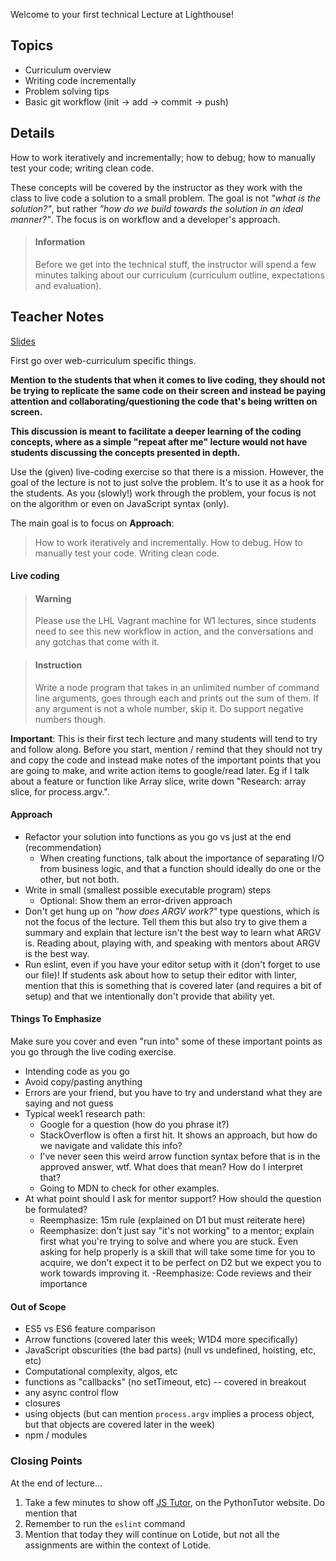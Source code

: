 Welcome to your first technical Lecture at Lighthouse! 

## Topics

- Curriculum overview
- Writing code incrementally
- Problem solving tips
- Basic git workflow (init -> add -> commit -> push)

## Details

How to work iteratively and incrementally; how to debug; how to manually test your code; writing clean code.

These concepts will be covered by the instructor as they work with the class to live code a solution to a small problem. The goal is not _"what is the solution?"_, but rather _"how do we build towards the solution in an ideal manner?"_. The focus is on workflow and a developer's approach.

> #### Information
> Before we get into the technical stuff, the instructor will spend a few minutes talking about our curriculum (curriculum outline, expectations and evaluation).

## Teacher Notes

[Slides](https://docs.google.com/presentation/d/1_NWYcPhS6Q3hQKXnh09Eufl7hs45yBLbUBZhWyvqeSc/edit#slide=id.g7bcd5acb3_00)

First go over web-curriculum specific things.

**Mention to the students that when it comes to live coding, they should not be trying to replicate the same code on their screen and instead be paying attention and collaborating/questioning the code that's being written on screen.**

**This discussion is meant to facilitate a deeper learning of the coding concepts, where as a simple "repeat after me" lecture would not have students discussing the concepts presented in depth.** 

Use the (given) live-coding exercise so that there is a mission. However, the goal of the lecture is not to just solve the problem. It's to use it as a hook for the students. As you (slowly!) work through the problem, your focus is not on the algorithm or even on JavaScript syntax (only).

The main goal is to focus on **Approach**:

> How to work iteratively and incrementally. How to debug. How to manually test your code. Writing clean code.

#### Live coding

> #### Warning
> Please use the LHL Vagrant machine for W1 lectures, since students need to see this new workflow in action, and the conversations and any gotchas that come with it.

<div></div>

> #### Instruction
> Write a node program that takes in an unlimited number of command line arguments, goes through each and prints out the sum of them. If any argument is not a whole number, skip it. Do support negative numbers though.

**Important**: This is their first tech lecture and many students will tend to try and follow along. Before you start, mention / remind that they should not try and copy the code and instead make notes of the important points that you are going to make, and write action items to google/read later. Eg if I talk about a feature or function like Array slice, write down "Research: array slice, for process.argv.".

#### Approach

- Refactor your solution into functions as you go vs just at the end (recommendation)
  - When creating functions, talk about the importance of separating I/O from business logic, and that a function should ideally do one or the other, but not both.
- Write in small (smallest possible executable program) steps
  - Optional: Show them an error-driven approach
- Don't get hung up on _"how does ARGV work?"_ type questions, which is not the focus of the lecture. Tell them this but also try to give them a summary and explain that lecture isn't the best way to learn what ARGV is. Reading about, playing with, and speaking with mentors about ARGV is the best way.
- Run eslint, even if you have your editor setup with it (don't forget to use our file)! If students ask about how to setup their editor with linter, mention that this is something that is covered later (and requires a bit of setup) and that we intentionally don't provide that ability yet.

#### Things To Emphasize

Make sure you cover and even "run into" some of these important points as you go through the live coding exercise.

- Intending code as you go
- Avoid copy/pasting anything
- Errors are your friend, but you have to try and understand what they are saying and not guess
- Typical week1 research path:
  - Google for a question (how do you phrase it?)
  - StackOverflow is often a first hit. It shows an approach, but how do we navigate and validate this info?
  - I've never seen this weird arrow function syntax before that is in the approved answer, wtf. What does that mean? How do I interpret that?
  - Going to MDN to check for other examples.
- At what point should I ask for mentor support? How should the question be formulated?
  - Reemphasize: 15m rule (explained on D1 but must reiterate here)
  - Reemphasize: don't just say "it's not working" to a mentor; explain first what you're trying to solve and where you are stuck. Even asking for help properly is a skill that will take some time for you to acquire, we don't expect it to be perfect on D2 but we expect you to work towards improving it.
  -Reemphasize: Code reviews and their importance

#### Out of Scope

- ES5 vs ES6 feature comparison
- Arrow functions (covered later this week; W1D4 more specifically)
- JavaScript obscurities (the bad parts) (null vs undefined, hoisting, etc, etc)
- Computational complexity, algos, etc
- functions as "callbacks" (no setTimeout, etc) -- covered in breakout
- any async control flow
- closures
- using objects (but can mention `process.argv` implies a process object, but that objects are covered later in the week)
- npm / modules

### Closing Points 

At the end of lecture... 

1. Take a few minutes to show off [JS Tutor](http://pythontutor.com/javascript.html#mode=edit), on the PythonTutor website. Do mention that  
2. Remember to run the `eslint` command
3. Mention that today they will continue on Lotide, but not all the assignments are within the context of Lotide.
